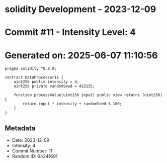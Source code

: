 ﻿# solidity Development - 2023-12-09
# Commit #11 - Intensity Level: 4
# Generated on: 2025-06-07 11:10:56
```solidity
pragma solidity ^0.8.0;

contract DataProcessor11 {
    uint256 public intensity = 4;
    uint256 private randomSeed = 422135;

    function processValue(uint256 input) public view returns (uint256) {
        return input * intensity + randomSeed % 100;
    }
}
```
## Metadata
- Date: 2023-12-09
- Intensity: 4
- Commit Number: 11
- Random ID: 64341691
